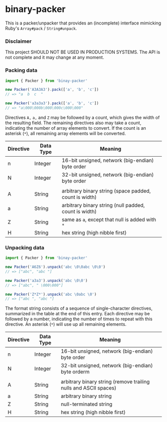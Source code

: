 # binary-packer

This is a packer/unpacker that provides an (incomplete) interface mimicking Ruby's `Array#pack` / `String#unpack`.

### Disclaimer

This project SHOULD NOT BE USED IN PRODUCTION SYSTEMS.
The API is not complete and it may change at any moment.

### Packing data

```typescript
import { Packer } from 'binay-packer'

new Packer('A3A3A3').pack(['a', 'b', 'c'])
// => "a  b  c  "

new Packer('a3a3a3').pack(['a', 'b', 'c'])
// => "a\000\000b\000\000c\000\000"
```

Directives `A,` `a,` and `Z` may be followed by a count, which gives the width of the resulting field.
The remaining directives also may take a count, indicating the number of array elements to convert.
If the count is an asterisk (`*`), all remaining array elements will be converted.

| Directive | Data Type | Meaning                                                |
| --------- | --------- | ------------------------------------------------------ |
| n         | Integer   | 16-bit unsigned, network (big-endian) byte order       |
| N         | Integer   | 32-bit unsigned, network (big-endian) byte order       |
|           |           |                                                        |
| A         | String    | arbitrary binary string (space padded, count is width) |
| a         | String    | arbitrary binary string (null padded, count is width)  |
| Z         | String    | same as `a`, except that null is added with `*`        |
| H         | String    | hex string (high nibble first)                         |

### Unpacking data

```typescript
import { Packer } from 'binay-packer'

new Packer('A6Z6').unpack('abc \0\0abc \0\0')
// => ["abc", "abc "]

new Packer('a3a3').unpack('abc \0\0')
// => ["abc", " \000\000"]

new Packer('Z*Z*').unpack('abc \0abc \0')
// => ["abc ", "abc "]
```

The format string consists of a sequence of single-character directives, summarized in the table at the end of this entry.
Each directive may be followed by a number, indicating the number of times to repeat with this directive.
An asterisk (`*`) will use up all remaining elements.

| Directive | Data Type | Meaning                                                          |
| --------- | --------- | ---------------------------------------------------------------- |
| n         | Integer   | 16-bit unsigned, network (big-endian) byte order                 |
| N         | Integer   | 32-bit unsigned, network (big-endian) byte orderm                |
|           |           |                                                                  |
| A         | String    | arbitrary binary string (remove trailing nulls and ASCII spaces) |
| a         | String    | arbitrary binary string                                          |
| Z         | String    | null-terminated string                                           |
| H         | String    | hex string (high nibble first)                                   |
